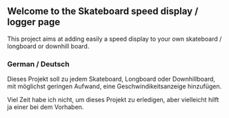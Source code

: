 ## Welcome to the Skateboard speed display / logger page

This project aims at adding easily a speed display to your own skateboard / longboard or downhill board.

### German / Deutsch
Dieses Projekt soll zu jedem Skateboard, Longboard oder Downhillboard, mit möglichst geringen Aufwand, eine Geschwindikeitsanzeige hinzufügen.

Viel Zeit habe ich nicht, um dieses Projekt zu erledigen, aber vielleicht hilft ja einer bei dem Vorhaben.
